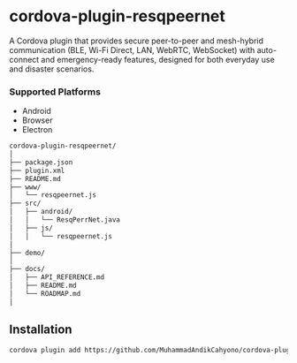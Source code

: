 # cordova-plugin-resqpeernet
A Cordova plugin that provides secure peer-to-peer and mesh-hybrid communication (BLE, Wi-Fi Direct, LAN, WebRTC, WebSocket) with auto-connect and emergency-ready features, designed for both everyday use and disaster scenarios.

### Supported Platforms

- Android
- Browser
- Electron

```bash
cordova-plugin-resqpeernet/
│
├── package.json
├── plugin.xml
├── README.md
├── www/
│   └── resqpeernet.js
├── src/
│   ├── android/
│   │   └── ResqPerrNet.java
│   ├── js/
│   │   └── resqpeernet.js
│
├── demo/
│
├── docs/
│   ├── API_REFERENCE.md
│   ├── README.md
│   └── ROADMAP.md
│
```

## Installation

```bash
cordova plugin add https://github.com/MuhammadAndikCahyono/cordova-plugin-resqpeernet
```

